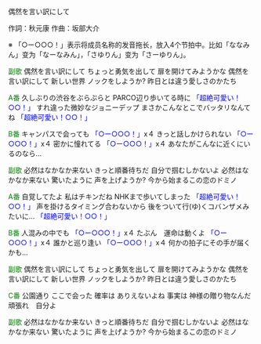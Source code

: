 偶然を言い訳にして

作詞：秋元康
作曲：坂部大介

※ 「○ー○○○！」表示将成员名称的发音拖长，放入4个节拍中。比如「ななみん」变为「なーなみん」，「さゆりん」变为「さーゆりん」。

<font color=green>副歌</font>
偶然を言い訳にして
ちょっと勇気を出して
扉を開けてみようかな
偶然を言い訳にして
新しい世界
ノックをしようか?
昨日とは違う愛しさのかたち

<font color=green>A番</font>
久しぶりの渋谷をぶらぶらと
PARCO辺り歩いてる時に <font color=blue>「超絶可愛い！○○！」</font> 
すれ違った微妙なジョニーデップ
まさかこんなとこでバッタリなんてね <font color=blue>「超絶可愛い！○○！」</font> 

<font color=green>B番</font>
キャンパスで会っても <font color=blue>「○ー○○○！」</font>x４
きっと話しかけられない <font color=blue>「○ー○○○！」</font>x４
密かに憧れてる <font color=blue>「○ー○○○！」</font>x４
あなたがこんなに近くにいるのなら…

<font color=green>副歌</font>
必然はなかなか来ない
きっと順番待ちだ
自分で掴むしかないよ
必然はなかなか来ない
驚いたように
声を上げようか?
今から始まるこの恋のドミノ

<font color=green>A番</font>
自覚してたよ 私はチキンだね
NHKまで歩いてしまった <font color=blue>「超絶可愛い！○○！」</font> 
声を掛けるタイミング合わないから
後をついて行(ゆ)くコバンザメみたいに… <font color=blue>「超絶可愛い！○○！」</font> 

<font color=green>B番</font>
人混みの中でも <font color=blue>「○ー○○○！」</font>x４
たぶん　運命は動くよ <font color=blue>「○ー○○○！」</font>x４
誰かと巡り逢い <font color=blue>「○ー○○○！」</font>x４
何かの拍子にその手が届くかも…

<font color=green>副歌</font>
偶然を言い訳にして
ちょっと勇気を出して
扉を開けてみようかな
偶然を言い訳にして
新しい世界
ノックをしようか?
昨日とは違う愛しさのかたち

<font color=green>C番</font>
公園通り
ここで会った
確率は
ありえないよね
事実は
神様の贈り物なんだ
頑張れ　自分よ

<font color=green>副歌</font>
必然はなかなか来ない
きっと順番待ちだ
自分で掴むしかないよ
必然はなかなか来ない
驚いたように
声を上げようか?
今から始まるこの恋のドミノ
